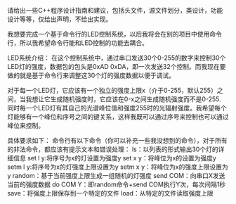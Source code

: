 请给出一些C++程序设计指南和建议，包括头文件，源文件划分，类设计，功能设计等等，仅给出声明，不给出实现。

我想要完成一个基于命令行的LED控制系统，以后我将会在别的项目中使用命令行，所以我希望命令行能和LED控制的功能去耦合。

LED系统介绍：
在这个控制系统中，通过串口发送30个0-255的数字来控制30个LED灯的强度，数据包的包头是0xAD 0xDA，即一次发送32个控制。而我现在要做的就是基于命令行来调整这30个灯的强度数据以便于调试。

对于每一个LED灯，它应该有一个独立的强度上限x（介于0-255，默认255）之间，当我想让它生成随机强度时，它应该在0-x之间生成随机强度而不是0-255. 同时每一个LED灯有其自己的光谱峰位值和强度255时的光辐射强度。我希望每个灯能够有一个峰位和序号之间的键关系，这样我既可以通过序号来控制也可以通过峰位来控制。

具体要求如下：
命令行有以下命令（你可以补充一些我没想到的命令），对于所有的非法命令，都应该有提示文本和错误处理：
ls：以列表的形式输出30个灯的详细信息
set l<x> y:将序号为x的灯设置为强度y
set x y：将峰位为x的设置为强度y
setm l<x> y:将序号为x的灯强度上限设置为y
setm x y：将峰位为x的强度上限设置为y
random：基于当前强度上限生成一组随机的灯强度
send COM<X>：向串口X发送当前的强度数据
do COM<X> Y：即random命令+send COM<X>执行Y次，每次间隔1秒
save：将强度上限保存到一个特定的文件
load：从特定的文件读取强度上限


